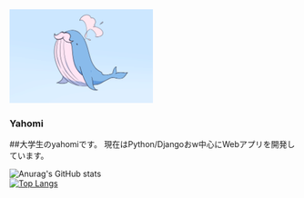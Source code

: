 <img src="kujira-hige.png" width="50%" height="50%">
</img>

### Yahomi
##大学生のyahomiです。
現在はPython/Djangoおw中心にWebアプリを開発しています。


![Anurag's GitHub stats](https://github-readme-stats.vercel.app/api?username=yahomi-jp&show_icons=true&theme=dracula)<br>
[![Top Langs](https://github-readme-stats.vercel.app/api/top-langs/?username=yahomi-jp&layout=compact&theme=dracula)](https://github.com/anuraghazra/github-readme-stats)





